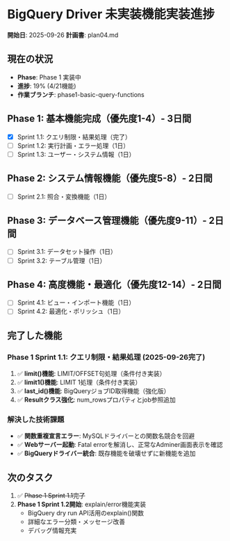 # BigQuery Driver 未実装機能実装進捗

**開始日**: 2025-09-26
**計画書**: plan04.md

## 現在の状況
- **Phase**: Phase 1 実装中
- **進捗**: 19% (4/21機能)
- **作業ブランチ**: phase1-basic-query-functions

## Phase 1: 基本機能完成（優先度1-4）- 3日間
- [x] Sprint 1.1: クエリ制限・結果処理（完了）
- [ ] Sprint 1.2: 実行計画・エラー処理（1日）
- [ ] Sprint 1.3: ユーザー・システム情報（1日）

## Phase 2: システム情報機能（優先度5-8）- 2日間
- [ ] Sprint 2.1: 照合・変換機能（1日）

## Phase 3: データベース管理機能（優先度9-11）- 2日間
- [ ] Sprint 3.1: データセット操作（1日）
- [ ] Sprint 3.2: テーブル管理（1日）

## Phase 4: 高度機能・最適化（優先度12-14）- 2日間
- [ ] Sprint 4.1: ビュー・インポート機能（1日）
- [ ] Sprint 4.2: 最適化・ポリッシュ（1日）

## 完了した機能

### Phase 1 Sprint 1.1: クエリ制限・結果処理 (2025-09-26完了)
1. ✅ **limit()機能**: LIMIT/OFFSET句処理（条件付き実装）
2. ✅ **limit1()機能**: LIMIT 1処理（条件付き実装）
3. ✅ **last_id()機能**: BigQueryジョブID取得機能（強化版）
4. ✅ **Resultクラス強化**: num_rowsプロパティとjob参照追加

### 解決した技術課題
- ✅ **関数重複宣言エラー**: MySQLドライバーとの関数名競合を回避
- ✅ **Webサーバー起動**: Fatal errorを解消し、正常なAdminer画面表示を確認
- ✅ **BigQueryドライバー統合**: 既存機能を破壊せずに新機能を追加

## 次のタスク

1. ✅ ~~Phase 1 Sprint 1.1完了~~
2. **Phase 1 Sprint 1.2開始**: explain/error機能実装
   - BigQuery dry run API活用のexplain()関数
   - 詳細なエラー分類・メッセージ改善
   - デバッグ情報充実